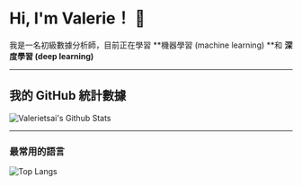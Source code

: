 # Hi, I'm Valerie！ 👋

我是一名初級數據分析師，目前正在學習 **機器學習 (machine learning) **和 **深度學習 (deep learning)**

---

## 我的 GitHub 統計數據

![Valerietsai's Github Stats](https://github-readme-stats.vercel.app/api?username=valerietsai&show_icons=true&theme=radical)

---

### 最常用的語言

![Top Langs](https://github-readme-stats.vercel.app/api/top-langs/?username=valerietsai&layout=compact&theme=radical)
